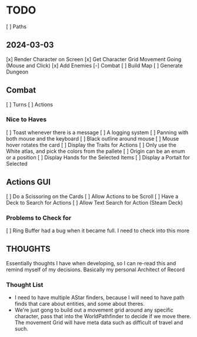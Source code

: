 # TODO

[ ] Paths
## 2024-03-03

[x] Render Character on Screen
[x] Get Character Grid Movement Going (Mouse and Click)
[x] Add Enemies
[-] Combat
[ ] Build Map
[ ] Generate Dungeon

## Combat

[ ] Turns
[ ] Actions

### Nice to Haves

[ ] Toast whenever there is a message
[ ] A logging system
[ ] Panning with both mouse and the keyboard
[ ] Black outline around mouse
[ ] Mouse hover rotates the card
[ ] Display the Traits for Actions
[ ] Only use the White atlas, and pick the colors from the pallete
[ ] Origin can be an enum or a position
[ ] Display Hands for the Selected Items
[ ] Display a Portait for Selected

## Actions GUI
[ ] Do a Scissoring on the Cards
[ ] Allow Actions to be Scroll
[ ] Have a Deck to Search for Actions
[ ] Allow Text Search for Action (Steam Deck)

### Problems to Check for

[ ] Ring Buffer had a bug when it became full. I need to check into this more

## THOUGHTS

Essentially thoughts I have when developing, so I can re-read this and remind
myself of my decisions. Basically my personal Architect of Record

### Thought List

- I need to have multiple AStar finders, because I will need to have path finds that care about entities,
and some about theres.
- We're just gong to build out a movement grid around any specific character,
pass that into the WorldPathfinder to decide if we move there.
The movement Grid will have meta data such as difficult of travel and such.
